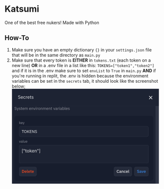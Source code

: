 # Katsumi
One of the best free nukers! Made with Python

## How-To
1. Make sure you have an empty dictionary `{}` in your `settings.json` file that will be in the same directory as `main.py`
2. Make sure that every token is **EITHER** in `tokens.txt` (each token on a new line) **OR** in a .env file in a list like this: `TOKENS=["token1","token2"]` and if it is in the .env make sure to set `envList` to `True` in `main.py` **AND** if you're running in replit, the .env is hidden because the environment variables can be set in the `secrets` tab, it should look like the screenshot below;
![Secrets Tab with Tokens](https://raw.githubusercontent.com/asxlvm/Katsumi/main/brr.jpg)
